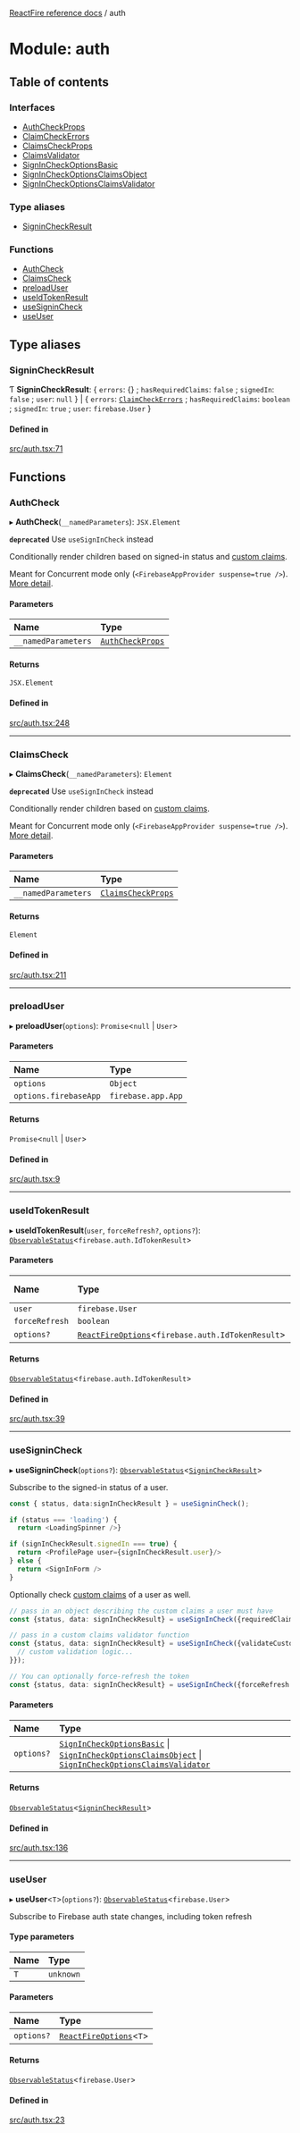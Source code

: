 [ReactFire reference docs](../README.md) / auth

# Module: auth

## Table of contents

### Interfaces

- [AuthCheckProps](../interfaces/auth.authcheckprops.md)
- [ClaimCheckErrors](../interfaces/auth.claimcheckerrors.md)
- [ClaimsCheckProps](../interfaces/auth.claimscheckprops.md)
- [ClaimsValidator](../interfaces/auth.claimsvalidator.md)
- [SignInCheckOptionsBasic](../interfaces/auth.signincheckoptionsbasic.md)
- [SignInCheckOptionsClaimsObject](../interfaces/auth.signincheckoptionsclaimsobject.md)
- [SignInCheckOptionsClaimsValidator](../interfaces/auth.signincheckoptionsclaimsvalidator.md)

### Type aliases

- [SigninCheckResult](auth.md#signincheckresult)

### Functions

- [AuthCheck](auth.md#authcheck)
- [ClaimsCheck](auth.md#claimscheck)
- [preloadUser](auth.md#preloaduser)
- [useIdTokenResult](auth.md#useidtokenresult)
- [useSigninCheck](auth.md#usesignincheck)
- [useUser](auth.md#useuser)

## Type aliases

### SigninCheckResult

Ƭ **SigninCheckResult**: { `errors`: {} ; `hasRequiredClaims`: ``false`` ; `signedIn`: ``false`` ; `user`: ``null``  } \| { `errors`: [`ClaimCheckErrors`](../interfaces/auth.claimcheckerrors.md) ; `hasRequiredClaims`: `boolean` ; `signedIn`: ``true`` ; `user`: `firebase.User`  }

#### Defined in

[src/auth.tsx:71](https://github.com/FirebaseExtended/reactfire/blob/main/src/auth.tsx#L71)

## Functions

### AuthCheck

▸ **AuthCheck**(`__namedParameters`): `JSX.Element`

**`deprecated`** Use `useSignInCheck` instead

Conditionally render children based on signed-in status and [custom claims](https://firebase.google.com/docs/auth/admin/custom-claims).

Meant for Concurrent mode only (`<FirebaseAppProvider suspense=true />`). [More detail](https://github.com/FirebaseExtended/reactfire/issues/325#issuecomment-827654376).

#### Parameters

| Name | Type |
| :------ | :------ |
| `__namedParameters` | [`AuthCheckProps`](../interfaces/auth.authcheckprops.md) |

#### Returns

`JSX.Element`

#### Defined in

[src/auth.tsx:248](https://github.com/FirebaseExtended/reactfire/blob/main/src/auth.tsx#L248)

___

### ClaimsCheck

▸ **ClaimsCheck**(`__namedParameters`): `Element`

**`deprecated`** Use `useSignInCheck` instead

Conditionally render children based on [custom claims](https://firebase.google.com/docs/auth/admin/custom-claims).

Meant for Concurrent mode only (`<FirebaseAppProvider suspense=true />`). [More detail](https://github.com/FirebaseExtended/reactfire/issues/325#issuecomment-827654376).

#### Parameters

| Name | Type |
| :------ | :------ |
| `__namedParameters` | [`ClaimsCheckProps`](../interfaces/auth.claimscheckprops.md) |

#### Returns

`Element`

#### Defined in

[src/auth.tsx:211](https://github.com/FirebaseExtended/reactfire/blob/main/src/auth.tsx#L211)

___

### preloadUser

▸ **preloadUser**(`options`): `Promise`<``null`` \| `User`\>

#### Parameters

| Name | Type |
| :------ | :------ |
| `options` | `Object` |
| `options.firebaseApp` | `firebase.app.App` |

#### Returns

`Promise`<``null`` \| `User`\>

#### Defined in

[src/auth.tsx:9](https://github.com/FirebaseExtended/reactfire/blob/main/src/auth.tsx#L9)

___

### useIdTokenResult

▸ **useIdTokenResult**(`user`, `forceRefresh?`, `options?`): [`ObservableStatus`](../interfaces/useobservable.observablestatus.md)<`firebase.auth.IdTokenResult`\>

#### Parameters

| Name | Type | Default value |
| :------ | :------ | :------ |
| `user` | `firebase.User` | `undefined` |
| `forceRefresh` | `boolean` | `false` |
| `options?` | [`ReactFireOptions`](../interfaces/index.reactfireoptions.md)<`firebase.auth.IdTokenResult`\> | `undefined` |

#### Returns

[`ObservableStatus`](../interfaces/useobservable.observablestatus.md)<`firebase.auth.IdTokenResult`\>

#### Defined in

[src/auth.tsx:39](https://github.com/FirebaseExtended/reactfire/blob/main/src/auth.tsx#L39)

___

### useSigninCheck

▸ **useSigninCheck**(`options?`): [`ObservableStatus`](../interfaces/useobservable.observablestatus.md)<[`SigninCheckResult`](auth.md#signincheckresult)\>

Subscribe to the signed-in status of a user.

```ts
const { status, data:signInCheckResult } = useSigninCheck();

if (status === 'loading') {
  return <LoadingSpinner />}

if (signInCheckResult.signedIn === true) {
  return <ProfilePage user={signInCheckResult.user}/>
} else {
  return <SignInForm />
}
```

Optionally check [custom claims](https://firebase.google.com/docs/auth/admin/custom-claims) of a user as well.

```ts
// pass in an object describing the custom claims a user must have
const {status, data: signInCheckResult} = useSignInCheck({requiredClaims: {admin: true}});

// pass in a custom claims validator function
const {status, data: signInCheckResult} = useSignInCheck({validateCustomClaims: (userClaims) => {
  // custom validation logic...
}});

// You can optionally force-refresh the token
const {status, data: signInCheckResult} = useSignInCheck({forceRefresh: true, requiredClaims: {admin: true}});
```

#### Parameters

| Name | Type |
| :------ | :------ |
| `options?` | [`SignInCheckOptionsBasic`](../interfaces/auth.signincheckoptionsbasic.md) \| [`SignInCheckOptionsClaimsObject`](../interfaces/auth.signincheckoptionsclaimsobject.md) \| [`SignInCheckOptionsClaimsValidator`](../interfaces/auth.signincheckoptionsclaimsvalidator.md) |

#### Returns

[`ObservableStatus`](../interfaces/useobservable.observablestatus.md)<[`SigninCheckResult`](auth.md#signincheckresult)\>

#### Defined in

[src/auth.tsx:136](https://github.com/FirebaseExtended/reactfire/blob/main/src/auth.tsx#L136)

___

### useUser

▸ **useUser**<`T`\>(`options?`): [`ObservableStatus`](../interfaces/useobservable.observablestatus.md)<`firebase.User`\>

Subscribe to Firebase auth state changes, including token refresh

#### Type parameters

| Name | Type |
| :------ | :------ |
| `T` | `unknown` |

#### Parameters

| Name | Type |
| :------ | :------ |
| `options?` | [`ReactFireOptions`](../interfaces/index.reactfireoptions.md)<`T`\> |

#### Returns

[`ObservableStatus`](../interfaces/useobservable.observablestatus.md)<`firebase.User`\>

#### Defined in

[src/auth.tsx:23](https://github.com/FirebaseExtended/reactfire/blob/main/src/auth.tsx#L23)
